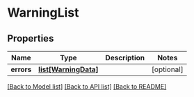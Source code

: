 # WarningList

## Properties
Name | Type | Description | Notes
------------ | ------------- | ------------- | -------------
**errors** | [**list[WarningData]**](WarningData.md) |  | [optional] 

[[Back to Model list]](../README.md#documentation-for-models) [[Back to API list]](../README.md#documentation-for-api-endpoints) [[Back to README]](../README.md)

